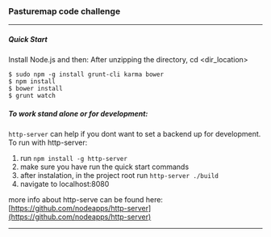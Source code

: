 ### Pasturemap code challenge
---

##### Quick Start

Install Node.js and then:
After unzipping the directory, cd <dir_location>

	$ sudo npm -g install grunt-cli karma bower
	$ npm install
	$ bower install
	$ grunt watch
	

##### To work stand alone or for development:

`http-server` can help if you dont want to set a backend up for development. To run with http-server:

1. run `npm install -g http-server`
2. make sure you have run the quick start commands
3. after instalation, in the project root run `http-server ./build`
4. navigate to localhost:8080

more info about http-serve can be found here: [https://github.com/nodeapps/http-server](https://github.com/nodeapps/http-server)

-----